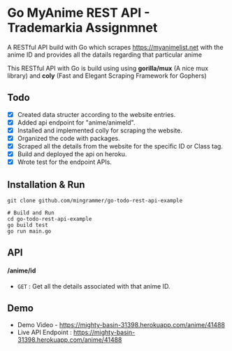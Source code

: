 # Go MyAnime REST API - Trademarkia Assignmnet
A RESTful API build with Go which scrapes https://myanimelist.net with the anime ID and provides all the datails regarding that particular anime 

This RESTful API with Go is build using using **gorilla/mux** (A nice mux library) and **coly** (Fast and Elegant Scraping Framework for Gophers)

## Todo

- [x] Created data structer according to the website entries.
- [x] Added api endpoint for "anime/animeId".
- [x] Installed and implemented colly for scraping the website.
- [x] Organized the code with packages.
- [x] Scraped all the details from the website for the specific ID or Class tag.
- [x] Build and deployed the api on heroku.
- [x] Wrote test for the endpoint APIs.

## Installation & Run
```
git clone github.com/mingrammer/go-todo-rest-api-example
```

```
# Build and Run
cd go-todo-rest-api-example
go build test
go run main.go

```

## API

#### /anime/id
* `GET` : Get all the details associated with that anime ID.


## Demo

* Demo Video - https://mighty-basin-31398.herokuapp.com/anime/41488
* Live API Endpoint : https://mighty-basin-31398.herokuapp.com/anime/41488


